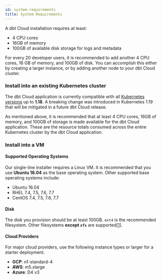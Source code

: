 ```yaml
---
id: system-requirements
title: System Requirements
---
```


A dbt Cloud installation requires at least:

- 4 CPU cores
- 16GB of memory
- 100GB of available disk storage for logs and metadata

For every 20 developer users, it is recommended to add another 4 CPU cores, 16 GB of memory, and 100GB of disk. You can accomplish this either by creating a larger instance, or by adding another node to your dbt Cloud cluster.

### Install into an existing Kubernetes cluster

The dbt Cloud application is currently compatible with all [Kubernetes versions](https://kubernetes.io/docs/home/supported-doc-versions/) up to **1.18**. A breaking change was introduced in Kubernetes 1.19 that will be mitigated in a future dbt Cloud release.

As mentioned above, it is recommended that at least 4 CPU cores, 16GB of memory, and 100GB of storage is made available for the dbt Cloud application. These are the resource totals consumed across the entire Kubernetes cluster by the dbt Cloud application. 

### Install into a VM

#### Supported Operating Systems

Our single-line installer requires a Linux VM. It is recommended that you use **Ubuntu 18.04** as the base operating system. Other supported base operating systems include:

- Ubuntu 16.04
- RHEL 7.4, 7.5, 7.6, 7.7
- CentOS 7.4, 7.5, 7.6, 7.7

#### Disk

The disk you provision should be at least 100GB. `ext4` is the recommended filesystem. Other filesystems **except `xfs`** are supported[[1](https://github.com/rook/rook/blob/master/Documentation/ceph-common-issues.md#a-worker-node-using-rbd-devices-hangs-up)].

#### Cloud Providers

For major cloud providers, use the following instance types or larger for a starter deployment.

- **GCP**: n1-standard-4
- **AWS**: m5.xlarge
- **Azure**: D4 v3
